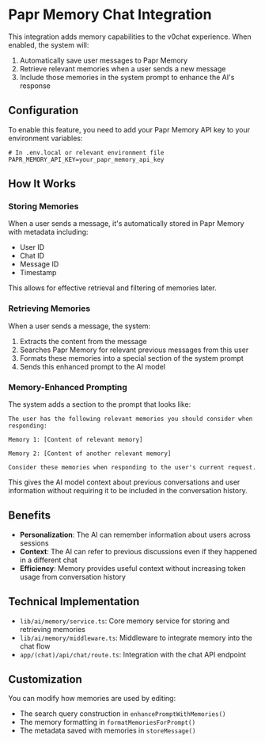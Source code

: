 # Papr Memory Chat Integration

This integration adds memory capabilities to the v0chat experience. When enabled, the system will:

1. Automatically save user messages to Papr Memory
2. Retrieve relevant memories when a user sends a new message
3. Include those memories in the system prompt to enhance the AI's response

## Configuration

To enable this feature, you need to add your Papr Memory API key to your environment variables:

```
# In .env.local or relevant environment file
PAPR_MEMORY_API_KEY=your_papr_memory_api_key
```

## How It Works

### Storing Memories

When a user sends a message, it's automatically stored in Papr Memory with metadata including:
- User ID
- Chat ID
- Message ID
- Timestamp

This allows for effective retrieval and filtering of memories later.

### Retrieving Memories

When a user sends a message, the system:
1. Extracts the content from the message
2. Searches Papr Memory for relevant previous messages from this user
3. Formats these memories into a special section of the system prompt
4. Sends this enhanced prompt to the AI model

### Memory-Enhanced Prompting

The system adds a section to the prompt that looks like:

```
The user has the following relevant memories you should consider when responding:

Memory 1: [Content of relevant memory]

Memory 2: [Content of another relevant memory]

Consider these memories when responding to the user's current request.
```

This gives the AI model context about previous conversations and user information without requiring it to be included in the conversation history.

## Benefits

- **Personalization**: The AI can remember information about users across sessions
- **Context**: The AI can refer to previous discussions even if they happened in a different chat
- **Efficiency**: Memory provides useful context without increasing token usage from conversation history

## Technical Implementation

- `lib/ai/memory/service.ts`: Core memory service for storing and retrieving memories
- `lib/ai/memory/middleware.ts`: Middleware to integrate memory into the chat flow
- `app/(chat)/api/chat/route.ts`: Integration with the chat API endpoint

## Customization

You can modify how memories are used by editing:
- The search query construction in `enhancePromptWithMemories()`
- The memory formatting in `formatMemoriesForPrompt()`
- The metadata saved with memories in `storeMessage()` 